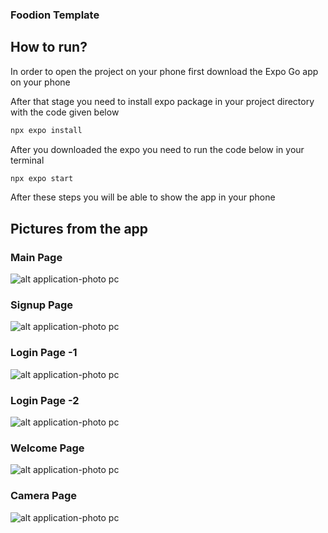 ### Foodion Template

## How to run?

In order to open the project on your phone first download the Expo Go app on your phone

After that stage you need to install expo package in your project directory with the code given below

```bash
npx expo install
```

After you downloaded the expo you need to run the code below in your terminal

```bash
npx expo start
```

After these steps you will be able to show the app in your phone

## Pictures from the app

### Main Page

![alt  application-photo pc](https://i.imgur.com/Ct9DgZZ.png)

### Signup Page

![alt  application-photo pc](https://i.imgur.com/ttWsGse.png)

### Login Page -1

![alt  application-photo pc](https://i.imgur.com/eCEYoYR.png)

### Login Page -2

![alt  application-photo pc](https://i.imgur.com/ctEI8jg.png)

### Welcome Page

![alt  application-photo pc](https://i.imgur.com/hhY4SdF.png)

### Camera Page

![alt  application-photo pc](https://i.imgur.com/eOIDGo7.png)
